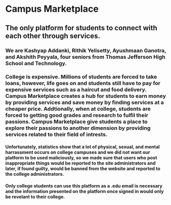 # Campus Marketplace
## The only platform for students to connect with each other through services. 
### We are Kashyap Addanki, Rithik Yelisetty, Ayushmaan Ganotra, and Akshith Peyyala, four seniors from Thomas Jefferson High School and Technology. 
### College is expensive. Millions of students are forced to take loans, however, life goes on and students still have to pay for expensive services such as a haircut and food delivery. Campus Marketplace creates a hub for students to earn money by providing services and save money by finding services at a cheaper price. Addtionally, when at college, students are forced to getting good grades and research to fulfil their passions. Campus Marketplace give students a place to explore their passions to another dimension by providing services related to their field of intrests.  
#### Unfortunately, statistics show that a lot of physical, sexual, and mental harrassment occurs on college campuses and we did not want our platform to be used maliciously, so we made sure that users who post inappropriate things would be reported to the site administrators and later, if found guilty, would be banned from the website and reported to the college administrators.
#### Only college students can use this platform as a .edu email is necessary and the information presented on the platform once signed in would only be revelant to their college.
